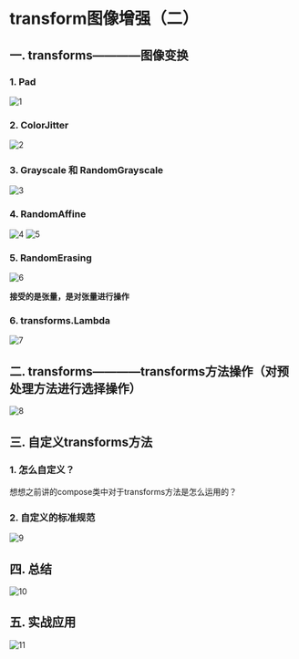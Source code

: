 # transform图像增强（二）
## 一. transforms————图像变换
### 1. Pad

![1](docs/ai-self-learning-main/从python开始的ai学习/深度学习%20pytorch/8.%20transform图像增强与自定义数据预处理方法/pcs/1.png "1")

### 2. ColorJitter

![2](docs/ai-self-learning-main/从python开始的ai学习/深度学习%20pytorch/8.%20transform图像增强与自定义数据预处理方法/pcs/2.png "2")

### 3. Grayscale 和 RandomGrayscale

![3](docs/ai-self-learning-main/从python开始的ai学习/深度学习%20pytorch/8.%20transform图像增强与自定义数据预处理方法/pcs/3.png "3")

### 4. RandomAffine

![4](docs/ai-self-learning-main/从python开始的ai学习/深度学习%20pytorch/8.%20transform图像增强与自定义数据预处理方法/pcs/4.png "4")
![5](docs/ai-self-learning-main/从python开始的ai学习/深度学习%20pytorch/8.%20transform图像增强与自定义数据预处理方法/pcs/5.png "5")

### 5. RandomErasing

![6](docs/ai-self-learning-main/从python开始的ai学习/深度学习%20pytorch/8.%20transform图像增强与自定义数据预处理方法/pcs/6.png "6")

**接受的是张量，是对张量进行操作**

### 6. transforms.Lambda

![7](docs/ai-self-learning-main/从python开始的ai学习/深度学习%20pytorch/8.%20transform图像增强与自定义数据预处理方法/pcs/7.png "7")

## 二. transforms————transforms方法操作（对预处理方法进行选择操作）

![8](docs/ai-self-learning-main/从python开始的ai学习/深度学习%20pytorch/8.%20transform图像增强与自定义数据预处理方法/pcs/8.png "8")

## 三. 自定义transforms方法
### 1. 怎么自定义？

想想之前讲的compose类中对于transforms方法是怎么运用的？

### 2. 自定义的标准规范

![9](docs/ai-self-learning-main/从python开始的ai学习/深度学习%20pytorch/8.%20transform图像增强与自定义数据预处理方法/pcs/9.png "9")

## 四. 总结

![10](docs/ai-self-learning-main/从python开始的ai学习/深度学习%20pytorch/8.%20transform图像增强与自定义数据预处理方法/pcs/10.png "10")

## 五. 实战应用

![11](docs/ai-self-learning-main/从python开始的ai学习/深度学习%20pytorch/8.%20transform图像增强与自定义数据预处理方法/pcs/11.png "11")

